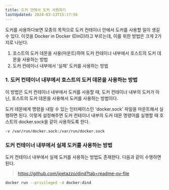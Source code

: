 ```yaml
---
title: 도커 안에서 도커 사용하기
lastUpdated: 2024-03-13T15:17:56
---
```


도커를 사용하다보면 모종의 목적으로 도커 컨테이너 안에서 도커를 사용할 일이 생길 수 있다.
이것을 Docker in Docker (DinD)라고 부르는데, 이를 위한 방법은 크게 2가지로 나뉜다.

1. 호스트의 도커 데몬을 사용(마운트)하여 도커 컨테이너 내부에서 호스트의 도커 데몬을 사용하는 방법
2. 도커 컨테이너 내부에서 '실제' 도커를 사용하는 방법

### 1. 도커 컨테이너 내부에서 호스트의 도커 데몬을 사용하는 방법

이 방법은 도커 컨테이너 내부에서 도커를 사용할 때, 도커 컨테이너 내부의 도커가 아닌, 호스트의 도커 데몬을 사용해서 도커를 사용하는 방법이다.

도커 데몬에게 명령을 내릴 수 있는 인터페이스인 'docker.sock' 파일을 마운트해서 실행하면 된다. 이렇게 설정해주면 도커 컨테이너 내부의 도커 데몬 명령어를 실행할 때 호스트의 docker.sock을 같이 사용하도록 한다.

```bash
-v /var/run/docker.sock:/var/run/docker.sock
```

### 도커 컨테이너 내부에서 실제 도커를 사용하는 방법

도커 컨테이너 내부에서 실제 도커를 사용하는 방법도 존재한다. 다음과 같이 수행하면 된다.

> https://github.com/jpetazzo/dind?tab=readme-ov-file

```bash
docker run --privileged -d docker:dind
```